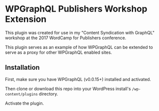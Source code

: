 # WPGraphQL Publishers Workshop Extension

This plugin was created for use in my "Content Syndication with GraphQL" workshop at the 2017 WordCamp for Publishers conference.

This plugin serves as an example of how WPGraphQL can be extended to serve as a proxy for other WPGraphQL enabled sites.

## Installation

First, make sure you have WPGraphQL (v0.0.15+) installed and activated. 

Then clone or download this repo into your WordPress install's `/wp-content/plugins` directory. 

Activate the plugin.